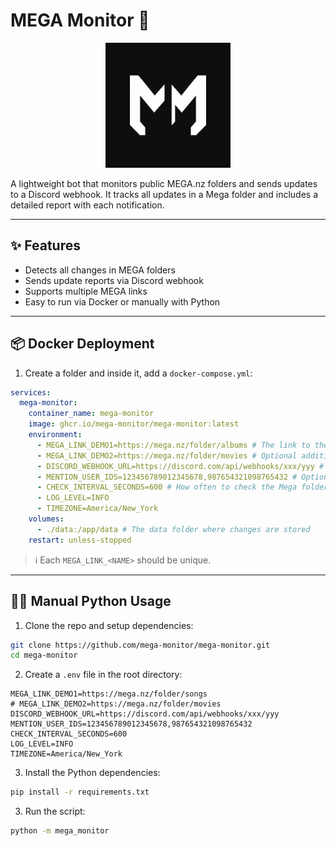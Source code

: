 # MEGA Monitor 🤖

<p align="center">
  <img src="assets/logo.png" alt="MEGA Monitor Logo" width="200"/>
</p>

A lightweight bot that monitors public MEGA.nz folders and sends updates to a Discord webhook. It tracks all updates in a Mega folder and includes a detailed report with each notification.

---

## ✨ Features

- Detects all changes in MEGA folders
- Sends update reports via Discord webhook
- Supports multiple MEGA links
- Easy to run via Docker or manually with Python

---

## 📦 Docker Deployment

1. Create a folder and inside it, add a `docker-compose.yml`:

```yaml
services:
  mega-monitor:
    container_name: mega-monitor
    image: ghcr.io/mega-monitor/mega-monitor:latest
    environment:
      - MEGA_LINK_DEMO1=https://mega.nz/folder/albums # The link to the Mega folder
      - MEGA_LINK_DEMO2=https://mega.nz/folder/movies # Optional additional links
      - DISCORD_WEBHOOK_URL=https://discord.com/api/webhooks/xxx/yyy # Your discord webhook url
      - MENTION_USER_IDS=123456789012345678,987654321098765432 # Optional users to tag in the webhook message
      - CHECK_INTERVAL_SECONDS=600 # How often to check the Mega folders in seconds (Default: 10 min)
      - LOG_LEVEL=INFO
      - TIMEZONE=America/New_York
    volumes:
      - ./data:/app/data # The data folder where changes are stored
    restart: unless-stopped
```
> ℹ️ Each `MEGA_LINK_<NAME>` should be unique.

---

## 👨‍💻 Manual Python Usage

1. Clone the repo and setup dependencies:

```bash
git clone https://github.com/mega-monitor/mega-monitor.git
cd mega-monitor
```

2. Create a `.env` file in the root directory:

```env
MEGA_LINK_DEMO1=https://mega.nz/folder/songs
# MEGA_LINK_DEMO2=https://mega.nz/folder/movies
DISCORD_WEBHOOK_URL=https://discord.com/api/webhooks/xxx/yyy
MENTION_USER_IDS=123456789012345678,987654321098765432
CHECK_INTERVAL_SECONDS=600
LOG_LEVEL=INFO
TIMEZONE=America/New_York
```

3. Install the Python dependencies:

```bash
pip install -r requirements.txt
```


3. Run the script:

```bash
python -m mega_monitor
```